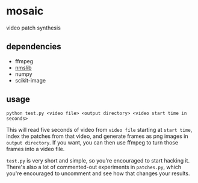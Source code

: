 # mosaic
video patch synthesis

dependencies
---
* ffmpeg
* [nmslib](https://github.com/searchivarius/nmslib)
* numpy
* scikit-image

usage
---

`python test.py <video file> <output directory> <video start time in seconds>`

This will read five seconds of video from `video file` starting at `start time`, index the patches from that video, and generate frames as png images in `output directory`. If you want, you can then use ffmpeg to turn those frames into a video file.

`test.py` is very short and simple, so you're encouraged to start hacking it. There's also a lot of commented-out experiments in `patches.py`, which you're encouraged to uncomment and see how that changes your results.